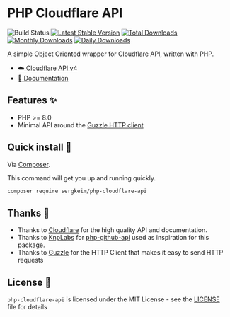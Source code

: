 # PHP Cloudflare API

![Build Status](https://github.com/SergkeiM/php-cloudflare-api/actions/workflows/tests.yml/badge.svg)
[![Latest Stable Version](https://poser.pugx.org/sergkeim/php-cloudflare-api/v/stable)](https://packagist.org/packages/sergkeim/php-cloudflare-api)
[![Total Downloads](https://poser.pugx.org/sergkeim/php-cloudflare-api/downloads)](https://packagist.org/packages/sergkeim/php-cloudflare-api)
[![Monthly Downloads](https://poser.pugx.org/sergkeim/php-cloudflare-api/d/monthly)](https://packagist.org/packages/sergkeim/php-cloudflare-api)
[![Daily Downloads](https://poser.pugx.org/sergkeim/php-cloudflare-api/d/daily)](https://packagist.org/packages/sergkeim/php-cloudflare-api)

A simple Object Oriented wrapper for Cloudflare API, written with PHP.

- [☁️ Cloudflare API v4](https://developers.cloudflare.com/api/)
- [📄 Documentation](https://php-cloudflare-api.vercel.app/)

## Features ✨

* PHP >= 8.0
* Minimal API around the [Guzzle HTTP client](https://github.com/guzzle/guzzle)

## Quick install 🚀

Via [Composer](https://getcomposer.org).

This command will get you up and running quickly.

```bash
composer require sergkeim/php-cloudflare-api
```

## Thanks 🙏

* Thanks to [Cloudflare](https://developers.cloudflare.com/api/) for the high quality API and documentation.
* Thanks to [KnpLabs](https://github.com/KnpLabs) for [php-github-api](https://github.com/KnpLabs/php-github-api) used as inspiration for this package.
* Thanks to [Guzzle](https://github.com/guzzle/guzzle) for the HTTP Client that makes it easy to send HTTP requests

## License 📎

`php-cloudflare-api` is licensed under the MIT License - see the [LICENSE](./LICENSE) file for details